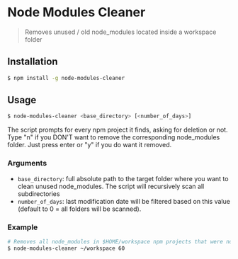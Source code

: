 # Node Modules Cleaner

> Removes unused / old node_modules located inside a workspace folder

## Installation

```bash
$ npm install -g node-modules-cleaner
```

## Usage

```bash
$ node-modules-cleaner <base_directory> [<number_of_days>]
```

The script prompts for every npm project it finds, asking for deletion or not. Type "n" if you DON'T want to remove the corresponding node_modules folder. Just press enter or "y" if you do want it removed.

### Arguments

- `base_directory`: full absolute path to the target folder where you want to clean unused node_modules. The script will recursively scan all subdirectories
- `number_of_days`: last modification date will be filtered based on this value (default to 0 = all folders will be scanned). 

### Example

```bash
# Removes all node_modules in $HOME/workspace npm projects that were not modified in the last 60 days:
$ node-modules-cleaner ~/workspace 60
```
